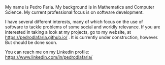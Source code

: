 My name is Pedro Faria.
My background is in Mathematics and Computer Science. My current professional focus is on software development.

I have several different interests, many of which focus on the use of software to tackle problems of some social and worldly relevance.
If you are interested in taking a look at my projects, go to my website, at https://pedrodlafaria.github.io/ . It is currently under construction, however. But should be done soon.

You can reach me on my Linkedin profile: https://www.linkedin.com/in/pedrodlafaria/
